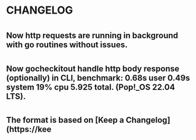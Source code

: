# CHANGELOG 

#

## Now http requests are running in background with go routines without issues. 

#

## Now gocheckitout handle http body response (optionally) in CLI, benchmark: **0.68s user 0.49s system 19% cpu 5.925 total.** (Pop!_OS 22.04 LTS).

#

## The format is based on [Keep a Changelog](https://kee